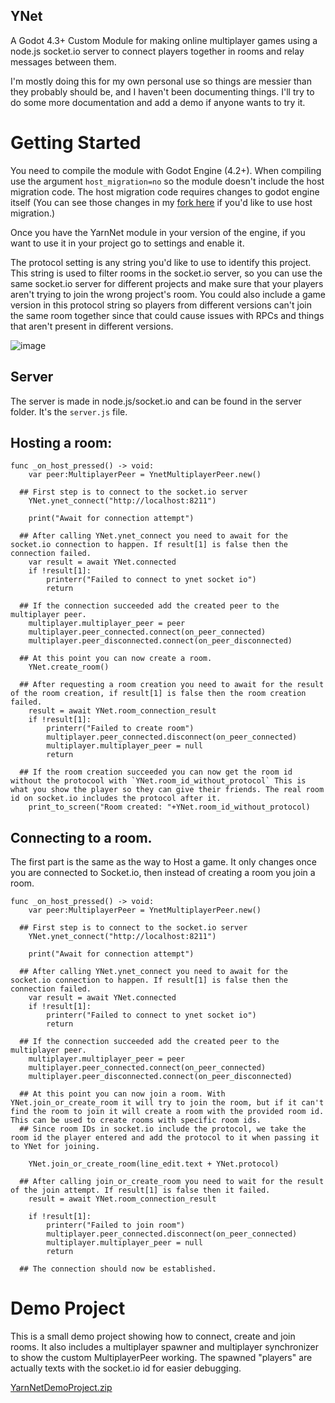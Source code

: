 ## YNet

A Godot 4.3+ Custom Module for making online multiplayer games using a node.js socket.io server to connect players together in rooms and relay messages between them.

I'm mostly doing this for my own personal use so things are messier than they probably should be, and I haven't been documenting things. I'll try to do some more documentation and add a demo if anyone wants to try it.

# Getting Started

You need to compile the module with Godot Engine (4.2+). When compiling use the argument `host_migration=no` so the module doesn't include the host migration code. The host migration code requires changes to godot engine itself (You can see those changes in my [fork here](https://github.com/godotengine/godot-proposals/issues/7912#issuecomment-1963170915) if you'd like to use host migration.)

Once you have the YarnNet module in your version of the engine, if you want to use it in your project go to settings and enable it.

The protocol setting is any string you'd like to use to identify this project. This string is used to filter rooms in the socket.io server, so you can use the same socket.io server for different projects and make sure that your players aren't trying to join the wrong project's room. You could also include a game version in this protocol string so players from different versions can't join the same room together since that could cause issues with RPCs and things that aren't present in different versions.

![image](https://github.com/DanielSnd/YarnNet/assets/9072324/0a7f78e0-1ce4-4026-8ed7-39ce2304e45b)

## Server

The server is made in node.js/socket.io and can be found in the server folder. It's the `server.js` file.

## Hosting a room:

```gdscript
func _on_host_pressed() -> void:
	var peer:MultiplayerPeer = YnetMultiplayerPeer.new()

  ## First step is to connect to the socket.io server
	YNet.ynet_connect("http://localhost:8211")

	print("Await for connection attempt")

  ## After calling YNet.ynet_connect you need to await for the socket.io connection to happen. If result[1] is false then the connection failed.
	var result = await YNet.connected
	if !result[1]:
		printerr("Failed to connect to ynet socket io")
		return

  ## If the connection succeeded add the created peer to the multiplayer peer.
	multiplayer.multiplayer_peer = peer
	multiplayer.peer_connected.connect(on_peer_connected)
	multiplayer.peer_disconnected.connect(on_peer_disconnected)

  ## At this point you can now create a room.
	YNet.create_room()

  ## After requesting a room creation you need to await for the result of the room creation, if result[1] is false then the room creation failed.
	result = await YNet.room_connection_result
	if !result[1]:
		printerr("Failed to create room")
		multiplayer.peer_connected.disconnect(on_peer_connected)
		multiplayer.multiplayer_peer = null
		return

  ## If the room creation succeeded you can now get the room id without the protocool with `YNet.room_id_without_protocol` This is what you show the player so they can give their friends. The real room id on socket.io includes the protocol after it.
	print_to_screen("Room created: "+YNet.room_id_without_protocol)
```

## Connecting to a room.

The first part is the same as the way to Host a game. It only changes once you are connected to Socket.io, then instead of creating a room you join a room.


```gdscript
func _on_host_pressed() -> void:
	var peer:MultiplayerPeer = YnetMultiplayerPeer.new()

  ## First step is to connect to the socket.io server
	YNet.ynet_connect("http://localhost:8211")

	print("Await for connection attempt")

  ## After calling YNet.ynet_connect you need to await for the socket.io connection to happen. If result[1] is false then the connection failed.
	var result = await YNet.connected
	if !result[1]:
		printerr("Failed to connect to ynet socket io")
		return

  ## If the connection succeeded add the created peer to the multiplayer peer.
	multiplayer.multiplayer_peer = peer
	multiplayer.peer_connected.connect(on_peer_connected)
	multiplayer.peer_disconnected.connect(on_peer_disconnected)

  ## At this point you can now join a room. With YNet.join_or_create_room it will try to join the room, but if it can't find the room to join it will create a room with the provided room id. This can be used to create rooms with specific room ids.
  ## Since room IDs in socket.io include the protocol, we take the room id the player entered and add the protocol to it when passing it to YNet for joining.

	YNet.join_or_create_room(line_edit.text + YNet.protocol)

  ## After calling join_or_create_room you need to wait for the result of the join attempt. If result[1] is false then it failed.
	result = await YNet.room_connection_result

	if !result[1]:
		printerr("Failed to join room")
		multiplayer.peer_connected.disconnect(on_peer_connected)
		multiplayer.multiplayer_peer = null
		return

  ## The connection should now be established.
```

# Demo Project

This is a small demo project showing how to connect, create and join rooms. It also includes a multiplayer spawner and multiplayer synchronizer to show the custom MultiplayerPeer working. The spawned "players" are actually texts with the socket.io id for easier debugging.

[YarnNetDemoProject.zip](https://github.com/DanielSnd/YarnNet/files/15445373/YarnNetDemoProject.zip)

